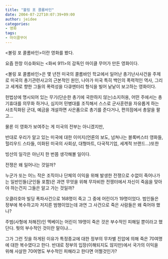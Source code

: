 ```yaml
---
title: "볼링 포 콜롬바인"
date: 2004-07-22T10:07:39+09:00
author: jeidee
categories:
- 영화
tags:
- 마이클무어
---
```


<볼링 포 콜롬바인>이란 영화를 봤다.

요즘 한창 이슈화되는 <화씨 911>의 감독인 마이클 무어가 만든 영화이다.

<볼링 포 콜롬바인>은 몇 년전 미국의 콜롬바인 학교에서 일어난 총기난사사건을 주제로 미국의 총기관련사고의 근본적인 원인, 나아가 미국 특히 백인의 폭력적인 역사, 그리고 세계로 향한 그들의 폭력성을 다큐멘터리 형식을 빌어 낱낱이 보고하는 영화이다.

헌법상에 명시되어 있는 무기(단순한 총기에 국한하지 않는)소지허용, 어떤 주에서는 총기휴대를 의무화 하거나, 심지어 민병대를 조직해서 스스로 군사훈련을 자유롭게 하는 사조직화된 군대, 예금을 개설하면 사은품으로 총기를 준다거나, 편의점에서 총알을 팔고...

 

물론 이 영화가 보여주는 게 미국의 전부는 아니겠지만,

반대로 우리가 알고 있는 미국에 대한 이미지(언론의 보도, 넘쳐나는 블록버스터 영화들, 헐리우드 스타들, 미화된 미국의 사회상, 대형마트, 다국적기업, 세계적 브랜드...)또한

빙산의 일각은 아닌지 한 번쯤 생각해볼 일이다.

 

전쟁은 왜 일어나는 것일까?

누군가 또는 어느 작은 조직이나 단체의 이익을 위해 발생한 전쟁으로 수없이 죽어나가는 일반인들(군인들 포함)은 과연 무엇을 위해 무자비한 전쟁터에서 자신이 죽음을 맞아야 하는건지 그들은 알고 가는 것일까?

 

오클라호마 빌딩 폭파사건으로 168명이 죽고 그 중에 어린이가 19명이었다. 범인들은 정부에 복수하고자 저지른 범행이었는데 과연 그 사건으로 죽은 사람들은 왜 죽어야 했나?

주범(사형에 처해진)인 멕베이는 어린이 19명이 죽은 것은 부수적인 피해일 뿐이라고 했단다. 뭣의 부수적인 것이란 말이냐...

그가 그런 짓을 하게된 이유가 특정종교에 대한 정부의 무차별 진압에 의해 죽은 70여명에 대한 복수였다고 한다. 반대로 정부의 입장(이해되지도 않지만)에서 국가의 이익을 위해 사살한 70여명도 부수적인 피해라고 한다면 어쩔것인가?